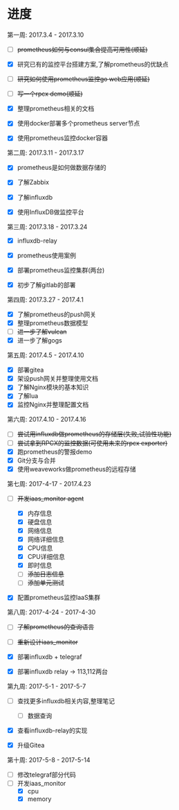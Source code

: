 # 进度

第一周: 2017.3.4 - 2017.3.10

- [ ] ~~prometheus如何与consul集合提高可用性(顺延)~~

- [x] 研究已有的监控平台搭建方案,了解prometheus的优缺点

- [ ] ~~研究如何使用prometheus监控go web应用(顺延)~~

- [ ] ~~写一个rpcx demo(顺延)~~

- [x] 整理prometheus相关的文档

- [x] 使用docker部署多个prometheus server节点

- [x] 使用prometheus监控docker容器


第二周: 2017.3.11 - 2017.3.17

- [x] prometheus是如何做数据存储的

- [x] 了解Zabbix

- [x] 了解influxdb

- [x] 使用InfluxDB做监控平台

第三周: 2017.3.18 - 2017.3.24

- [x] influxdb-relay

- [x] prometheus使用案例

- [x] 部署prometheus监控集群(两台)

- [x] 初步了解gitlab的部署

第四周: 2017.3.27 - 2017.4.1

- [x] 了解prometheus的push网关
- [x] 整理prometheus数据模型
- [ ] ~~进一步了解vulcan~~
- [x] 进一步了解gogs

第五周: 2017.4.5 - 2017.4.10

- [x] 部署gitea
- [x] 架设push网关并整理使用文档
- [x] 了解Nginx模块的基本知识
- [x] 了解lua
- [x] 监控Nginx并整理配置文档

第六周: 2017.4.10 - 2017.4.16

- [ ] ~~尝试用influxdb做prometheus的存储层(失败,试验性功能)~~
- [ ] ~~尝试拿到RPCX的监控数据(可使用未来的rpcx exporter)~~
- [x] 跑prometheus的警报demo
- [x] Git分支与合并
- [x] 使用weaveworks做prometheus的远程存储

第七周: 2017-4-17 - 2017.4.23

- [ ] ~~开发iaas_monitor agent~~

    - [x] 内存信息
    - [x] 硬盘信息
    - [x] 网络信息
    - [x] 网络详细信息
    - [x] CPU信息
    - [x] CPU详细信息
    - [x] 即时信息
    - [ ] ~~添加日志信息~~
    - [ ] ~~添加单元测试~~

- [x] 配置prometheus监控IaaS集群 

第八周: 2017-4-24 - 2017-4-30

- [ ] ~~了解prometheus的查询语言~~

- [ ] ~~重新设计iaas_monitor~~

- [x] 部署influxdb + telegraf

- [x] 部署influxdb relay -> 113,112两台

第九周: 2017-5-1 - 2017-5-7

- [ ] 查找更多influxdb相关内容,整理笔记
    - [ ] 数据查询

- [x] 查看influxdb-relay的实现

- [x] 升级Gitea

第十周: 2017-5-8 - 2017-5-14

- [ ] 修改telegraf部分代码
- [ ] 开发iaas_monitor
    - [x] cpu
    - [x] memory